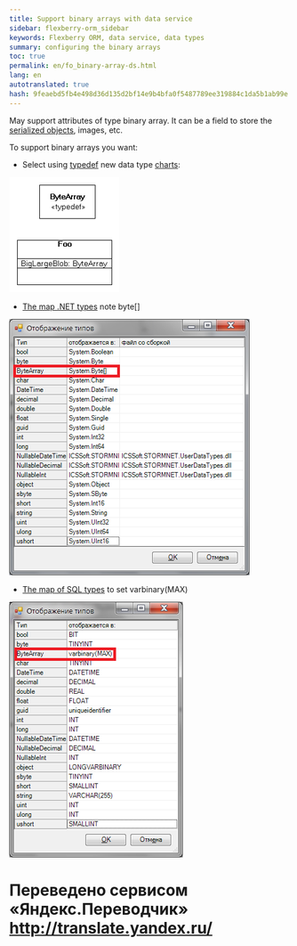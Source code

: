 ```yaml
--- 
title: Support binary arrays with data service 
sidebar: flexberry-orm_sidebar 
keywords: Flexberry ORM, data service, data types 
summary: configuring the binary arrays 
toc: true 
permalink: en/fo_binary-array-ds.html 
lang: en 
autotranslated: true 
hash: 9feaebd5fb4e498d36d135d2bf14e9b4bfa0f5487789ee319884c1da5b1ab99e 
--- 
```


May support attributes of type binary array. It can be a field to store the [serialized objects](fo_aggregating-function.html), images, etc. 

To support binary arrays you want: 

* Select using [typedef](fd_typedef.html) new data type [charts](fd_class-diagram.html): 

![](/images/pages/products/flexberry-orm/data-service/byte-array.png) 

* [The map .NET types](fd_types-map.html) note byte[] 

![](/images/pages/products/flexberry-orm/data-service/types-net.png) 

* [The map of SQL types](fd_types-map.html) to set varbinary(MAX) 

![](/images/pages/products/flexberry-orm/data-service/types-sql.png) 



 # Переведено сервисом «Яндекс.Переводчик» http://translate.yandex.ru/